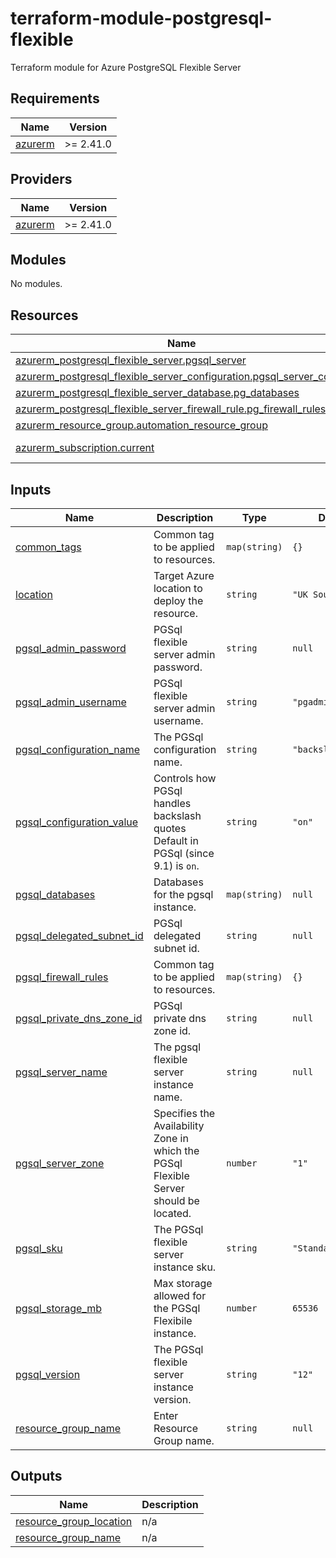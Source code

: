 # terraform-module-postgresql-flexible
Terraform module for Azure PostgreSQL Flexible Server

## Requirements

| Name | Version |
|------|---------|
| <a name="requirement_azurerm"></a> [azurerm](#requirement\_azurerm) | >= 2.41.0 |

## Providers

| Name | Version |
|------|---------|
| <a name="provider_azurerm"></a> [azurerm](#provider\_azurerm) | >= 2.41.0 |

## Modules

No modules.

## Resources

| Name | Type |
|------|------|
| [azurerm_postgresql_flexible_server.pgsql_server](https://registry.terraform.io/providers/hashicorp/azurerm/latest/docs/resources/postgresql_flexible_server) | resource |
| [azurerm_postgresql_flexible_server_configuration.pgsql_server_config](https://registry.terraform.io/providers/hashicorp/azurerm/latest/docs/resources/postgresql_flexible_server_configuration) | resource |
| [azurerm_postgresql_flexible_server_database.pg_databases](https://registry.terraform.io/providers/hashicorp/azurerm/latest/docs/resources/postgresql_flexible_server_database) | resource |
| [azurerm_postgresql_flexible_server_firewall_rule.pg_firewall_rules](https://registry.terraform.io/providers/hashicorp/azurerm/latest/docs/resources/postgresql_flexible_server_firewall_rule) | resource |
| [azurerm_resource_group.automation_resource_group](https://registry.terraform.io/providers/hashicorp/azurerm/latest/docs/resources/resource_group) | resource |
| [azurerm_subscription.current](https://registry.terraform.io/providers/hashicorp/azurerm/latest/docs/data-sources/subscription) | data source |

## Inputs

| Name | Description | Type | Default | Required |
|------|-------------|------|---------|:--------:|
| <a name="input_common_tags"></a> [common\_tags](#input\_common\_tags) | Common tag to be applied to resources. | `map(string)` | `{}` | no |
| <a name="input_location"></a> [location](#input\_location) | Target Azure location to deploy the resource. | `string` | `"UK South"` | no |
| <a name="input_pgsql_admin_password"></a> [pgsql\_admin\_password](#input\_pgsql\_admin\_password) | PGSql flexible server admin password. | `string` | `null` | no |
| <a name="input_pgsql_admin_username"></a> [pgsql\_admin\_username](#input\_pgsql\_admin\_username) | PGSql flexible server admin username. | `string` | `"pgadmin"` | no |
| <a name="input_pgsql_configuration_name"></a> [pgsql\_configuration\_name](#input\_pgsql\_configuration\_name) | The PGSql configuration name. | `string` | `"backslash_quote"` | no |
| <a name="input_pgsql_configuration_value"></a> [pgsql\_configuration\_value](#input\_pgsql\_configuration\_value) | Controls how PGSql handles backslash quotes Default in PGSql (since 9.1) is `on`. | `string` | `"on"` | no |
| <a name="input_pgsql_databases"></a> [pgsql\_databases](#input\_pgsql\_databases) | Databases for the pgsql instance. | `map(string)` | `null` | no |
| <a name="input_pgsql_delegated_subnet_id"></a> [pgsql\_delegated\_subnet\_id](#input\_pgsql\_delegated\_subnet\_id) | PGSql delegated subnet id. | `string` | `null` | no |
| <a name="input_pgsql_firewall_rules"></a> [pgsql\_firewall\_rules](#input\_pgsql\_firewall\_rules) | Common tag to be applied to resources. | `map(string)` | `{}` | no |
| <a name="input_pgsql_private_dns_zone_id"></a> [pgsql\_private\_dns\_zone\_id](#input\_pgsql\_private\_dns\_zone\_id) | PGSql private dns zone id. | `string` | `null` | no |
| <a name="input_pgsql_server_name"></a> [pgsql\_server\_name](#input\_pgsql\_server\_name) | The pgsql flexible server instance name. | `string` | `null` | no |
| <a name="input_pgsql_server_zone"></a> [pgsql\_server\_zone](#input\_pgsql\_server\_zone) | Specifies the Availability Zone in which the PGSql Flexible Server should be located. | `number` | `"1"` | no |
| <a name="input_pgsql_sku"></a> [pgsql\_sku](#input\_pgsql\_sku) | The PGSql flexible server instance sku. | `string` | `"Standard_D2s_v3"` | no |
| <a name="input_pgsql_storage_mb"></a> [pgsql\_storage\_mb](#input\_pgsql\_storage\_mb) | Max storage allowed for the PGSql Flexibile instance. | `number` | `65536` | no |
| <a name="input_pgsql_version"></a> [pgsql\_version](#input\_pgsql\_version) | The PGSql flexible server instance version. | `string` | `"12"` | no |
| <a name="input_resource_group_name"></a> [resource\_group\_name](#input\_resource\_group\_name) | Enter Resource Group name. | `string` | `null` | no |

## Outputs

| Name | Description |
|------|-------------|
| <a name="output_resource_group_location"></a> [resource\_group\_location](#output\_resource\_group\_location) | n/a |
| <a name="output_resource_group_name"></a> [resource\_group\_name](#output\_resource\_group\_name) | n/a |
